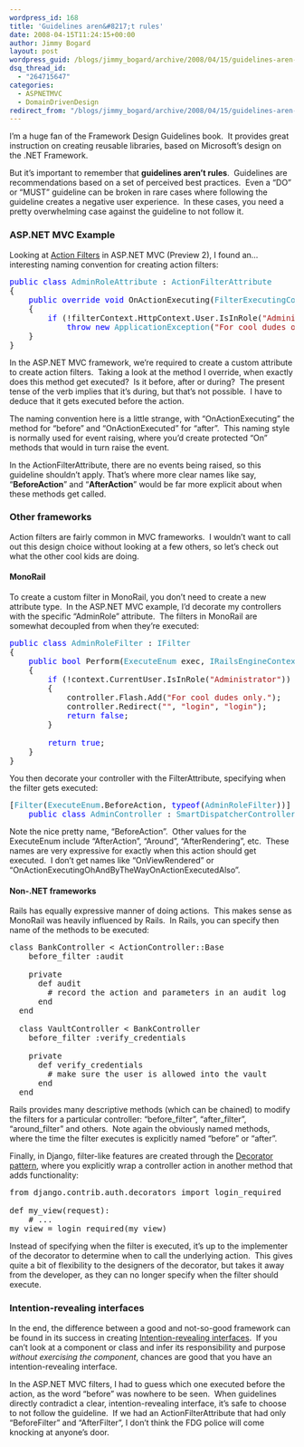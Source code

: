 ```yaml
---
wordpress_id: 168
title: 'Guidelines aren&#8217;t rules'
date: 2008-04-15T11:24:15+00:00
author: Jimmy Bogard
layout: post
wordpress_guid: /blogs/jimmy_bogard/archive/2008/04/15/guidelines-aren-t-rules.aspx
dsq_thread_id:
  - "264715647"
categories:
  - ASPNETMVC
  - DomainDrivenDesign
redirect_from: "/blogs/jimmy_bogard/archive/2008/04/15/guidelines-aren-t-rules.aspx/"
---
```

I&#8217;m a huge fan of the Framework Design Guidelines book.&nbsp; It provides great instruction on creating reusable libraries, based on Microsoft&#8217;s design on the .NET Framework.

But it&#8217;s important to remember that **guidelines aren&#8217;t rules**.&nbsp; Guidelines are recommendations based on a set of perceived best practices.&nbsp; Even a &#8220;DO&#8221; or &#8220;MUST&#8221; guideline can be broken in rare cases where following the guideline creates a negative user experience.&nbsp; In these cases, you need a pretty overwhelming case against the guideline to not follow it.

### ASP.NET MVC Example

Looking at [Action Filters](http://www.davidhayden.com/blog/dave/archive/2008/03/21/ActionFilterAttributeExamplesASPNETMVCFrameworkPreview2.aspx) in ASP.NET MVC (Preview 2), I found an&#8230;interesting naming convention for creating action filters:

<pre><span style="color: blue">public class </span><span style="color: #2b91af">AdminRoleAttribute </span>: <span style="color: #2b91af">ActionFilterAttribute
</span>{
    <span style="color: blue">public override void </span>OnActionExecuting(<span style="color: #2b91af">FilterExecutingContext </span>filterContext)
    {
        <span style="color: blue">if </span>(!filterContext.HttpContext.User.IsInRole(<span style="color: #a31515">"Administrator"</span>))
            <span style="color: blue">throw new </span><span style="color: #2b91af">ApplicationException</span>(<span style="color: #a31515">"For cool dudes only."</span>);
    }
}
</pre>

[](http://11011.net/software/vspaste)

In the ASP.NET MVC framework, we&#8217;re required to create a custom attribute to create action filters.&nbsp; Taking a look at the method I override, when exactly does this method get executed?&nbsp; Is it before, after or during?&nbsp; The present tense of the verb implies that it&#8217;s during, but that&#8217;s not possible.&nbsp; I have to deduce that it gets executed before the action.

The naming convention here is a little strange, with &#8220;OnActionExecuting&#8221; the method for &#8220;before&#8221; and &#8220;OnActionExecuted&#8221; for &#8220;after&#8221;.&nbsp; This naming style is normally used for event raising, where you&#8217;d create protected &#8220;On<EventName>&#8221; methods that would in turn raise the event.

In the ActionFilterAttribute, there are no events being raised, so this guideline shouldn&#8217;t apply. That&#8217;s where more clear names like say, &#8220;**BeforeAction**&#8221; and &#8220;**AfterAction**&#8221; would be far more explicit about when these methods get called.

### Other frameworks

Action filters are fairly common in MVC frameworks.&nbsp; I wouldn&#8217;t want to call out this design choice without looking at a few others, so let&#8217;s check out what the other cool kids are doing.

#### MonoRail

To create a custom filter in MonoRail, you don&#8217;t need to create a new attribute type.&nbsp; In the ASP.NET MVC example, I&#8217;d decorate my controllers with the specific &#8220;AdminRole&#8221; attribute.&nbsp; The filters in MonoRail are somewhat decoupled from when they&#8217;re executed:

<pre><span style="color: blue">public class </span><span style="color: #2b91af">AdminRoleFilter </span>: <span style="color: #2b91af">IFilter
</span>{
    <span style="color: blue">public bool </span>Perform(<span style="color: #2b91af">ExecuteEnum </span>exec, <span style="color: #2b91af">IRailsEngineContext </span>context, <span style="color: #2b91af">Controller </span>controller)
    {
        <span style="color: blue">if </span>(!context.CurrentUser.IsInRole(<span style="color: #a31515">"Administrator"</span>))
        {
            controller.Flash.Add(<span style="color: #a31515">"For cool dudes only."</span>);
            controller.Redirect(<span style="color: #a31515">""</span>, <span style="color: #a31515">"login"</span>, <span style="color: #a31515">"login"</span>);
            <span style="color: blue">return false</span>;
        }

        <span style="color: blue">return true</span>;
    }
}
</pre>

[](http://11011.net/software/vspaste)

You then decorate your controller with the FilterAttribute, specifying when the filter gets executed:

<pre>[<span style="color: #2b91af">Filter</span>(<span style="color: #2b91af">ExecuteEnum</span>.BeforeAction, <span style="color: blue">typeof</span>(<span style="color: #2b91af">AdminRoleFilter</span>))]
    <span style="color: blue">public class </span><span style="color: #2b91af">AdminController </span>: <span style="color: #2b91af">SmartDispatcherController
</span></pre>

[](http://11011.net/software/vspaste)

Note the nice pretty name, &#8220;BeforeAction&#8221;.&nbsp; Other values for the ExecuteEnum include &#8220;AfterAction&#8221;, &#8220;Around&#8221;, &#8220;AfterRendering&#8221;, etc.&nbsp; These names are very expressive for exactly when this action should get executed.&nbsp; I don&#8217;t get names like &#8220;OnViewRendered&#8221; or &#8220;OnActionExecutingOhAndByTheWayOnActionExecutedAlso&#8221;.

#### Non-.NET frameworks

Rails has equally expressive manner of doing actions.&nbsp; This makes sense as MonoRail was heavily influenced by Rails.&nbsp; In Rails, you can specify then name of the methods to be executed:

<pre>class BankController &lt; ActionController::Base
    before_filter :audit

    private
      def audit
        # record the action and parameters in an audit log
      end
  end

  class VaultController &lt; BankController
    before_filter :verify_credentials

    private
      def verify_credentials
        # make sure the user is allowed into the vault
      end
  end</pre>

Rails provides many descriptive methods (which can be chained) to modify the filters for a particular controller: &#8220;before\_filter&#8221;, &#8220;after\_filter&#8221;, &#8220;around_filter&#8221; and others.&nbsp; Note again the obviously named methods, where the time the filter executes is explicitly named &#8220;before&#8221; or &#8220;after&#8221;.

Finally, in Django, filter-like features are created through the [Decorator pattern](http://www.dofactory.com/Patterns/PatternDecorator.aspx), where you explicitly wrap a controller action in another method that adds functionality:

<pre>from django.contrib.auth.decorators import login_required

def my_view(request):
    # ...
my_view = login_required(my_view)</pre>

Instead of specifying when the filter is executed, it&#8217;s up to the implementer of the decorator to determine when to call the underlying action.&nbsp; This gives quite a bit of flexibility to the designers of the decorator, but takes it away from the developer, as they can no longer specify when the filter should execute.

### Intention-revealing interfaces

In the end, the difference between a good and not-so-good framework can be found in its success in creating [Intention-revealing interfaces](http://www.amazon.com/Domain-Driven-Design-Tackling-Complexity-Software/dp/0321125215).&nbsp; If you can&#8217;t look at a component or class and infer its responsibility and purpose _without exercising the component_, chances are good that you have an intention-revealing interface.

In the ASP.NET MVC filters, I had to guess which one executed before the action, as the word &#8220;before&#8221; was nowhere to be seen.&nbsp; When guidelines directly contradict a clear, intention-revealing interface, it&#8217;s safe to choose to not follow the guideline.&nbsp; If we had an ActionFilterAttribute that had only &#8220;BeforeFilter&#8221; and &#8220;AfterFilter&#8221;, I don&#8217;t think the FDG police will come knocking at anyone&#8217;s door.